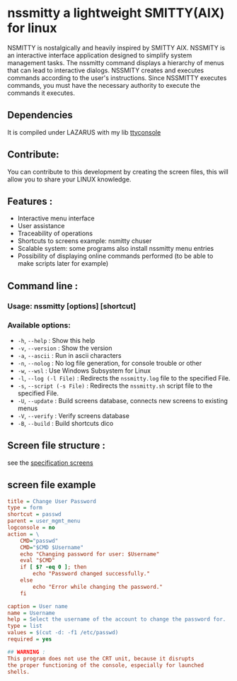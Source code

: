 # nssmitty a lightweight SMITTY(AIX) for linux

NSMITTY is nostalgically and heavily inspired by SMITTY AIX.
NSSMITY is an interactive interface application designed to
simplify system management tasks. The nssmitty command displays
a hierarchy of menus that can lead to interactive dialogs.
NSSMITY creates and executes commands according to the user's
instructions. Since NSSMITTY executes commands, you must have
the necessary authority to execute the commands it executes.

## Dependencies
It is compiled under LAZARUS with my lib [ttyconsole](https://github.com/neuts-jl/ttyconsole)

## Contribute: 
You can contribute to this development by creating the screen files, 
this will allow you to share your LINUX knowledge.

## Features : 
- Interactive menu interface
- User assistance
- Traceability of operations
- Shortcuts to screens example: nsmitty chuser
- Scalable system: some programs also install nssmitty menu entries
- Possibility of displaying online commands performed
 (to be able to make scripts later for example)

## Command line :
### Usage: nssmitty [options] [shortcut]

### Available options:
- `-h`, `--help` : Show this help  
- `-v`, `--version` : Show the version  
- `-a`, `--ascii` : Run in ascii characters  
- `-n`, `--nolog` : No log file generation, for console trouble or other  
- `-w`, `--wsl` : Use Windows Subsystem for Linux  
- `-l`, `--log (-l File)` : Redirects the `nssmitty.log` file to the specified File.  
- `-s`, `--script (-s File)` : Redirects the `nssmitty.sh` script file to the specified File.  
- `-U`, `--update` : Build screens database, connects new screens to existing menus  
- `-V`, `--verify` : Verify screens database  
- `-B`, `--build` : Build shortcuts dico  

## Screen file structure :
see the [specification screens](https://github.com/neuts-jl/nssmitty/blob/main/spec-screens.pdf)

## screen file example
```ini
title = Change User Password
type = form
shortcut = passwd
parent = user_mgmt_menu
logconsole = no
action = \
    CMD="passwd"
    CMD="$CMD $Username"
    echo "Changing password for user: $Username"
    eval "$CMD"
    if [ $? -eq 0 ]; then
        echo "Password changed successfully."
    else
        echo "Error while changing the password."
    fi

caption = User name
name = Username
help = Select the username of the account to change the password for.
type = list
values = $(cut -d: -f1 /etc/passwd)
required = yes

## WARNING : 
This program does not use the CRT unit, because it disrupts
the proper functioning of the console, especially for launched
shells.
